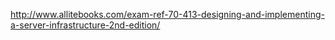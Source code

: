 http://www.allitebooks.com/exam-ref-70-413-designing-and-implementing-a-server-infrastructure-2nd-edition/